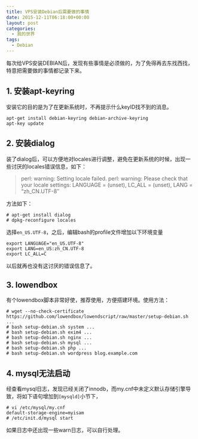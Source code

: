 ```yaml
---
title: VPS安装Debian后需要做的事情
date: 2015-12-11T06:18:00+00:00
layout: post
categories:
  - 我的世界
tags:
  - Debian
---
```

每次给VPS安装DEBIAN后，发现有些事情是必须做的，为了免得再去东找西找，特意把需要做的事情都记录下来。

## 1. 安装apt-keyring

安装它的目的是为了在更新系统时，不再提示什么keyID找不到的消息。
```
apt-get install debian-keyring debian-archive-keyring
apt-key update
```
<!--more-->
## 2. 安装dialog

装了dialog后，可以方便地对locales进行调整，避免在更新系统的时候，出现一些讨厌的locales错误信息，如下：

> perl: warning: Setting locale failed. perl: warning: Please check that your locale settings: LANGUAGE = (unset), LC_ALL = (unset), LANG = “zh_CN.UTF-8″

方法如下：
```
# apt-get install dialog
# dpkg-reconfigure locales
```

选择`en_US.UTF-8`，之后，编辑bash的profile文件增加以下环境变量
```
export LANGUAGE="en_US.UTF-8"
export LANG=en_US:zh_CN.UTF-8
export LC_ALL=C
```

以后就再也没有这讨厌的错误信息了。

## 3. lowendbox

有个lowendbox脚本非常好使，推荐使用，方便搭建环境。使用方法：
```
# wget --no-check-certificate https://github.com/lowendbox/lowendscript/raw/master/setup-debian.sh ...
# bash setup-debian.sh system ...
# bash setup-debian.sh exim4 ...
# bash setup-debian.sh nginx ...
# bash setup-debian.sh mysql ...
# bash setup-debian.sh php ...
# bash setup-debian.sh wordpress blog.example.com
```

## 4. mysql无法启动

经查看mysql日志，发现已经关闭了innodb，而my.cnf中未定义默认存储引擎导致，将如下语句增加到`[mysqld]`小节下，
```
# vi /etc/mysql/my.cnf
default-storage-engine=myisam
# /etc/init.d/mysql start
```

如果日志中还出现一些warn日志，可以自行处理。


